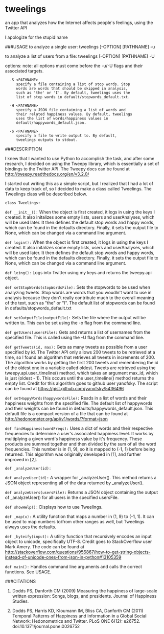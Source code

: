 # tweelings
an app that analyzes how the Internet affects people's feelings, using the Twitter API

I apologize for the stupid name

###USAGE
   to analyze a single user:
      tweelings [-OPTION] [PATHNAME] -u <USERNAME>

   to analyze a list of users from a file:
      tweelings [-OPTION] [PATHNAME] -U <USERFILE>

   options:
      note: all options must come before the -u/-U flags and their associated targets.

      -S <PATHNAME> 
         specify a file containing a list of stop words. Stop
         words are words that should be skipped in analysis,
         such as 'the' or 'I'. By default, tweelings uses the
         list of stop words in default/stopwords_default.txt.

      -H <PATHNAME>
         specify a JSON file containing a list of words and
         their related happiness values. By default, tweelings
         uses the list of words/happiness values in
         default/happywords_default.json.

      -o <PATHNAME>
         specify a file to write output to. By default,
         tweelings outputs to stdout.

###DESCRIPTION

I knew that I wanted to use Python to accomplish the task, and after some research, I decided 
on using the Tweepy library, which is essentially a set of bindings to the Twitter API.
The Tweepy docs can be found at http://tweepy.readthedocs.org/en/v3.2.0/

I started out writing this as a simple script, but I realized that I had a lot of data to keep track of, so I decided to make a class called Tweelings. The Tweelings class will be described below.

`class Tweelings:`

   `def __init__():`
      When the object is first created, it logs in using the keys I created. It also initalizes some empty lists, users and userAnalyses, which will be used later. It then defines the default stop words and happy words, which can be found in the defaults directory. Finally, it sets the output file to None, which can be changed via a command line argument. 

   `def login():`
      When the object is first created, it logs in using the keys I created. It also initalizes some empty lists, users and userAnalyses, which will be used later. It then defines the default stop words and happy words, which can be found in the defaults directory. Finally, it sets the output file to None, which can be changed via a command line argument. 

   `def loing():`
      Logs into Twitter using my keys and returns the tweepy.api object.

   `def setStopWords(stopWordsFile):`
      Sets the stopwords to be used when analyzing tweets. Stop words are words that you woudln't want to use in analysis because they don't really contribute much to the overall meaning of the text, such as "the" or "I". The default list of stopwords can be found in defaults/stopwords_default.txt

   `def setOutputFile(outputFile):`
      Sets the file where the output will be written to. This can be set using the -o flag from the command line.

   `def getUsers(usersFile):`
      Gets and returns a list of usernames from the specified file. This is called using the -U flag from the command line.

   `def getTweets(id, max):`
      Gets as many tweets as possible from a user specified by id. The Twitter API only allows 200 tweets to be retrieved at a time, so I found an algorithm that retrieves all tweets in increments of 200. The algorithm works by getting the first 200 tweets and remembering the id of the oldest one in a variable called oldest. Tweets are retrieved using the
      tweepy.api.user_timeline() method, which takes an argument max_id, which is just
      (oldest - 1). This occurs until the user_timeline() method returns the empty list.
      Credit for this algorithm goes to github user yanofsky.
      The script can be found at https://gist.github.com/yanofsky/5436496

   `def setHappyWords(happywordsFile):`
      Reads in a list of words and their happiness weights from the specified file. The default list of happywords and their weights can be found in defaults/happywords_default.json. This default file is a compact version of a file that can be found at
      http://hedonometer.org/api/v1/words/?format=json

   `def findHappiness(wordFreqs):`
      Uses a dict of words and their respective frequencies to determine a user's associated happiness level. It works by multiplying a given word's happiness value by it's frequency. These products are summed together and then divided by the sum of all the word frequencies. This number is in (1, 9), so it is mapped to (-1, 1) before being returned. 
      This algorithm was originally developed in [1], and further improved in [2].

   `def _analyzeUser(id):`

   `def analyzeUser(id):`
      A wrapper for _analyzeUser(). This method returns a JSON object representing all of the data returned by _analyzeUser().

   `def analyzeUsers(usersFile):`
      Returns a JSON object containing the output of _analyzeUser() for all users in the specified usersFile.

   `def showHelp():`
      Displays how to use Tweelings.

   `def _map(x):`
      A utility function that maps a number in (1, 9) to (-1, 1). It can be used to map numbers to/from other ranges as well, but Tweelings always uses the defaults.

   `def _byteify(input):`
      A utility function that recursively encodes an input object to unicode, specifically UTF-8. Credit goes to StackOverflow user Mark Amery. The code can be found at http://stackoverflow.com/questions/956867/how-to-get-string-objects-instead-of-unicode-ones-from-json-in-python#13105359

   `def main():`
      Handles command line arguments and calls the correct functions. See USAGE.

###CITATIONS
   1. Dodds PS, Danforth CM (2009) Measuring the happiness of large-scale written expression: Songs, blogs, and presidents. Journal of Happiness Studies.

   2. Dodds PS, Harris KD, Kloumann IM, Bliss CA, Danforth CM (2011) Temporal Patterns of Happiness and Information in a Global Social Network: Hedonometrics and Twitter. PLoS ONE 6(12): e26752. doi:10.1371/journal.pone.0026752